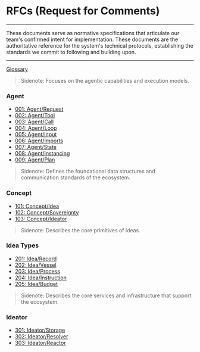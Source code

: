 # RFCs (Request for Comments)

---

These documents serve as normative specifications that articulate our team's confirmed intent for implementation. These documents are the authoritative reference for the system's technical protocols, establishing the standards we commit to following and building upon.

---

[Glossary](./000_glossary.md)

> Sidenote: Focuses on the agentic capabilities and execution models.

### Agent

- [001: Agent/Request](./001_agent_request.md)
- [002: Agent/Tool](./002_agent_tool.md)
- [003: Agent/Call](./003_agent_call.md)
- [004: Agent/Loop](./004_agent_loop.md)
- [005: Agent/Input](./005_agent_input.md)
- [006: Agent/Imports](./006_agent_imports.md)
- [007: Agent/State](./007_agent_state.md)
- [008: Agent/Instancing](./008_agent_instancing.md)
- [009: Agent/Plan](./009_agent_plan.md)

> Sidenote: Defines the foundational data structures and communication standards of the ecosystem.

### Concept

- [101: Concept/Idea](./101_concept_idea.md)
- [102: Concept/Sovereignty](./102_concept_sovereignty.md)
- [103: Concept/Ideator](./103_concept_ideator.md)

> Sidenote: Describes the core primitives of ideas.

### Idea Types

- [201: Idea/Record](./201_idea_record.md)
- [202: Idea/Vessel](./202_idea_vessel.md)
- [203: Idea/Process](./203_idea_process.md)
- [204: Idea/Instruction](./204_idea_instruction.md)
- [205: Idea/Budget](./205_idea_budget.md)

> Sidenote: Describes the core services and infrastructure that support the ecosystem.

### Ideator

- [301: Ideator/Storage](./301_ideator_storage.md)
- [302: Ideator/Resolver](./302_ideator_resolver.md)
- [303: Ideator/Reactor](./303_ideator_reactor.md)
